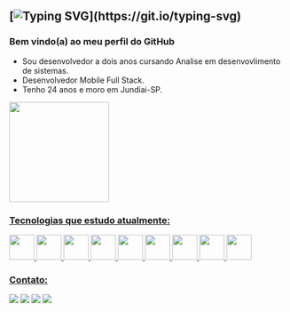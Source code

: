 ## [![Typing SVG](https://readme-typing-svg.demolab.com?font=Fira+Code&pause=1000&width=435&lines=Ol%C3%A1%2C+me+chamo+Thiago+Abreu!)](https://git.io/typing-svg)
### Bem vindo(a) ao meu perfil do GitHub

- Sou desenvolvedor a dois anos cursando Analise em desenvovlimento de sistemas.
- Desenvolvedor Mobile Full Stack.
- Tenho 24 anos e moro em Jundiai-SP.

<div>
<a href="https://github.com/ThiagoAbreu01">
<img height="180em" src="https://github-readme-stats.vercel.app/api/top-langs/?username=ThiagoAbreu01&layout=compact&langs_count=8&theme=dracula&count_private=false" />
</div>

### Tecnologias que estudo atualmente:

<div>
<img height="45px" src="https://cdn.jsdelivr.net/gh/devicons/devicon@latest/icons/dart/dart-original.svg" />
<img height="45px" src="https://cdn.jsdelivr.net/gh/devicons/devicon@latest/icons/flutter/flutter-original.svg" />
<img height="45px" src="https://cdn.jsdelivr.net/gh/devicons/devicon/icons/html5/html5-original.svg" />
<img height="45px" src="https://cdn.jsdelivr.net/gh/devicons/devicon/icons/css3/css3-original.svg" />
<img height="45px" src="https://cdn.jsdelivr.net/gh/devicons/devicon/icons/javascript/javascript-original.svg" />
<img height="45px" src="https://cdn.jsdelivr.net/gh/devicons/devicon/icons/typescript/typescript-original.svg" />
<img height="45px" src="https://cdn.jsdelivr.net/gh/devicons/devicon/icons/react/react-original.svg" />
<img height="45px" src="https://cdn.jsdelivr.net/gh/devicons/devicon/icons/nextjs/nextjs-original.svg" />
<img height="45px" src="https://cdn.jsdelivr.net/gh/devicons/devicon/icons/nodejs/nodejs-original.svg" />  

</div>
  
### Contato:

<div>
<a href = "mailto:thiagoabreuxd@gmail.com"><img src="https://img.shields.io/badge/Gmail-D14836?style=for-the-badge&logo=gmail&logoColor=white" target="_blank"></a>
<a href="https://www.linkedin.com/in/thiago-abreu-76a9a8200/" target="_blank"><img src="https://img.shields.io/badge/-LinkedIn-%230077B5?style=for-the-badge&logo=linkedin&logoColor=white" target="_blank"></a> 
<a href="https://api.whatsapp.com/send?phone=5511972783009" target="_blank"><img src="https://img.shields.io/badge/WhatsApp-25D366?style=for-the-badge&logo=whatsapp&logoColor=white" target="_blank"></a>
<a href="https://www.instagram.com/thiago_abreuxd/" target="_blank"><img src="https://img.shields.io/badge/Instagram-E4405F?style=for-the-badge&logo=instagram&logoColor=white" target="_blank"></a>  
</div>

